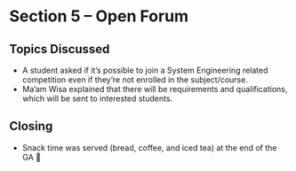 # Section 5 – Open Forum 

## Topics Discussed
- A student asked if it’s possible to join a System Engineering related competition even if they’re not enrolled in the subject/course.
- Ma’am Wisa explained that there will be requirements and qualifications, which will be sent to interested students.

## Closing
- Snack time was served (bread, coffee, and iced tea)  at the end of the GA 🎉
